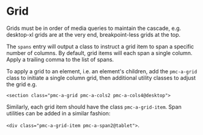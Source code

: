 # Grid

Grids must be in order of media queries to maintain the cascade,
e.g. desktop-xl grids are at the very end, breakpoint-less grids at
the top.

The `spans` entry will output a class to instruct a grid item to span
a specific number of columns. By default, grid items will each span
a single column. Apply a trailing comma to the list of spans.

To apply a grid to an element, i.e. an element's children, add the `pmc-a-grid`
class to initiate a single column grid, then additional utility classes to
adjust the grid e.g.

`<section class="pmc-a-grid pmc-a-cols2 pmc-a-cols4@desktop">`

Similarly, each grid item should have the class `pmc-a-grid-item`. Span utilities
can be added in a similar fashion:

`<div class="pmc-a-grid-item pmc-a-span2@tablet">`.
